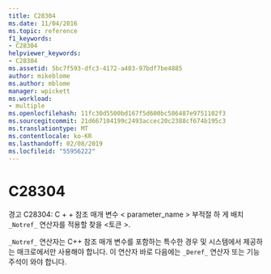 ```yaml
---
title: C28304
ms.date: 11/04/2016
ms.topic: reference
f1_keywords:
- C28304
helpviewer_keywords:
- C28304
ms.assetid: 5bc7f593-dfc3-4172-a403-97bdf7be4885
author: mikeblome
ms.author: mblome
manager: wpickett
ms.workload:
- multiple
ms.openlocfilehash: 11fc30d5500bd167f5d600bc586487e9751102f3
ms.sourcegitcommit: 21d667104199c2493accec20c2388cf674b195c3
ms.translationtype: MT
ms.contentlocale: ko-KR
ms.lasthandoff: 02/08/2019
ms.locfileid: "55956222"
---
```

# <a name="c28304"></a>C28304
경고 C28304: C + + 참조 매개 변수 < parameter_name > 부적절 하 게 배치 `_Notref_` 연산자를 적용할 찾을 \<토큰 >.

 `_Notref_` 연산자는 C++ 참조 매개 변수를 포함하는 특수한 경우 및 시스템에서 제공하는 매크로에서만 사용해야 합니다. 이 연산자 바로 다음에는 `_Deref_` 연산자 또는 기능 주석이 와야 합니다.